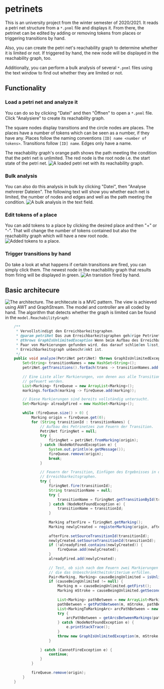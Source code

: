 # petrinets
This is an university project from the winter semester of 2020/2021.
It reads a petri net structure from a `*.pnml` file and displays it.
From there, the petrinet can be edited by adding or removing tokens from places or triggering transitions by hand.

Also, you can create the petri net's reachability graph to determine whether it is limited or not.
If triggered by hand, the new node will be displayed in the reachability graph, too.

Additionally, you can perform a bulk analysis of several `*.pnml` files using the text window to find out whether they are limited or not.

## Functionality
### Load a petri net and analyze it
You can do so by clicking "Datei" and then "Öffnen" to open a `*.pnml` file. Click "Analysiere" to create its reachability graph. 

The square nodes display transitions and the circle nodes are places. The places have a number of tokens which can be seen as a number, if they have any.
Places follow the naming conventions `[ID] name <number of tokens>`. Transitions follow `[ID] name`. 
Edges only have a name.

The reachability graph's orange path shows the path meeting the condition that the petri net is unlimited. 
The red node is the root node i.e. the start state of the petri net.
![A loaded petri net with its reachability graph.](./doc-img/screen1.PNG)

### Bulk analysis
You can also do this analysis in bulk by clicking "Datei", then "Analyse mehrerer Dateien".
The following text will show you whether each net is limited, the number of nodes and edges and well as the path meeting the condition.
![A bulk analysis in the text field.](./doc-img/screen-bulk-analysis.PNG)

### Edit tokens of a place
You can add tokens to a place by clicking the desired place and then "+" or "-".
That will change the number of tokens contained but also the reachability graph which will have a new root node.
![Added tokens to a place.](./doc-img/screen-more-tokens.PNG)

### Trigger transitions by hand
Do take a look at what happens if certain transitions are fired, you can simply click them.
The newest node in the reachability graph that results from firing will be displayed in green.
![An tranistion fired by hand.](./doc-img/screen-fire-by-hand.PNG)

## Basic architecure
![The architecture.](./doc-img/architecture.PNG)
The architecute is a MVC pattern. The view is achieved using AWT and GraphStream.
The model and controller are all coded by hand.
The algorithm that detects whether the graph is limited can be found in the `model.ReachabilityGraph`:

```java
	/**
	 * Vervollständigt den Erreichbarkeitsgraphen.
	 * @param petriNet Das zum Erreichbarkeitsgraphen gehörige Petrinetz.
	 * @throws GraphIsUnlimitedException Wenn beim Aufbau des Erreichbarkeitsgraphen ein
	 * Paar von Markierungen gefunden wird, das darauf schließen lässt, dass dieser
	 * Erreichbarkeitsgraph unbeschränkt ist.
	 */
	public void analyze(PetriNet petriNet) throws GraphIsUnlimitedException {
		Set<String> transitionNames = new HashSet<String>();
		petriNet.getTransitions().forEach(trans -> transitionNames.add(trans.getId()));
		
		// Eine Liste aller Markierungen, von denen aus alle Transitionen einmal
		// gefeuert werden.
		List<Marking> fireQueue = new ArrayList<Marking>();
		markings.forEach(marking -> fireQueue.add(marking));

		// Diese Markierungen sind bereits vollständig untersucht.
		Set<Marking> alreadyFired = new HashSet<Marking>();
				
		while (fireQueue.size() > 0) {
			Marking origin = fireQueue.get(0);
			for (String transitionId : transitionNames) {
				// Aufbau des Petrinetzes zum Feuern der Transition.
				PetriNet firingNet = null;
				try {
					firingNet = petriNet.fromMarking(origin);					
				} catch (NodeNotFoundException e) {
					System.out.println(e.getMessage());
					fireQueue.remove(origin);
					break;
				}
				
				// Feuern der Transition, Einfügen des Ergebnisses in den
				// Erreichbarkeitsgraphen.
				try {
					firingNet.fire(transitionId);
					String transitionName = null;
					try {
						transitionName = firingNet.getTransitionById(transitionId).getName();
					} catch (NodeNotFoundException e) {
						transitionName = transitionId;
					}
					
					Marking afterFire = firingNet.getMarking();
					Marking newlyCreated = registerMarking(origin, afterFire, transitionId, transitionName);
					
					afterFire.setSourceTransitionId(transitionId);
					newlyCreated.setSourceTransitionId(transitionId);
					if (!alreadyFired.contains(newlyCreated)) {
						fireQueue.add(newlyCreated);
					}
					alreadyFired.add(newlyCreated);
					
					// Test, ob sich nach dem Feuern zwei Markierungen im Graphen befinden,
					// die das Unbeschränktheitskriterium erfüllen.
					Pair<Marking, Marking> causeBeingUnlimited = isUnlimitedDueTo();
					if (causeBeingUnlimited != null) {
						Marking m = causeBeingUnlimited.getFirst();
						Marking mStroke = causeBeingUnlimited.getSecond();
						
						List<Marking> pathBetween = new ArrayList<Marking>();
						pathBetween = getPathBetween(m, mStroke, pathBetween);
						List<MarkingToMarkingArc> arcPathBetween = new ArrayList<MarkingToMarkingArc>();
						try {
							arcPathBetween = getArcsBetweenMarkings(pathBetween);
						} catch (NodeNotFoundException e) {
							e.printStackTrace();
						}
						throw new GraphIsUnlimitedException(m, mStroke, pathBetween, arcPathBetween);
					}
					
				} catch (CannotFireException e) {
					continue;
				}
			}
			
			fireQueue.remove(origin);
		}
	}
```
